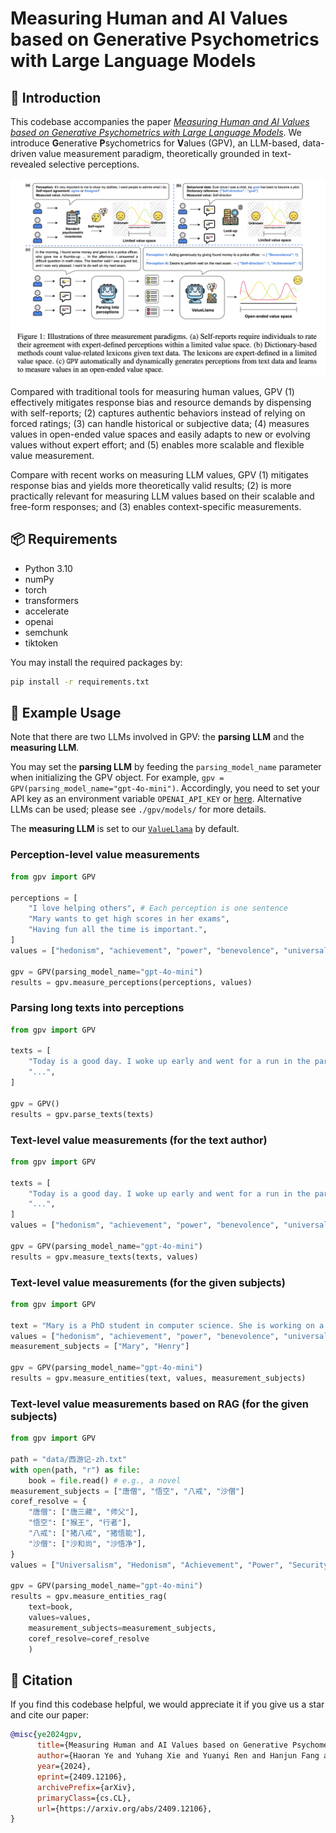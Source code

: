 # Measuring Human and AI Values based on Generative Psychometrics with Large Language Models

## 🚀 Introduction

This codebase accompanies the paper [*Measuring Human and AI Values based on Generative Psychometrics with Large Language Models*](https://arxiv.org/abs/2409.12106). We introduce **G**enerative **P**sychometrics for **V**alues (GPV), an LLM-based, data-driven value measurement paradigm, theoretically grounded in text-revealed selective perceptions.

![Diagram of GPV](./assets/diagram.png)

Compared with traditional tools for measuring human values, GPV (1) effectively mitigates response bias and resource demands by dispensing with self-reports; (2) captures authentic behaviors instead of relying on forced ratings; (3) can handle historical or subjective data; (4) measures values in open-ended value spaces and easily adapts to new or evolving values without expert effort; and (5) enables more scalable and flexible value measurement.

Compare with recent works on measuring LLM values, GPV (1) mitigates response bias and yields more theoretically valid results; (2) is more practically relevant for measuring LLM values based on their scalable and free-form responses; and (3) enables context-specific measurements.

## 📦 Requirements
- Python 3.10
- numPy
- torch
- transformers
- accelerate
- openai
- semchunk
- tiktoken

You may install the required packages by:
```bash
pip install -r requirements.txt
```

## 🔑 Example Usage

Note that there are two LLMs involved in GPV: the **parsing LLM** and the **measuring LLM**. 

You may set the **parsing LLM** by feeding the `parsing_model_name` parameter when initializing the GPV object. For example, `gpv = GPV(parsing_model_name="gpt-4o-mini")`. Accordingly, you need to set your API key as an environment variable `OPENAI_API_KEY` or [here](./gpv/models/models.py). Alternative LLMs can be used; please see `./gpv/models/` for more details.

The **measuring LLM** is set to our [`ValueLlama`](https://huggingface.co/Value4AI/ValueLlama-3-8B) by default.

### Perception-level value measurements
```python
from gpv import GPV

perceptions = [
    "I love helping others", # Each perception is one sentence
    "Mary wants to get high scores in her exams",
    "Having fun all the time is important.",
]
values = ["hedonism", "achievement", "power", "benevolence", "universalism"]

gpv = GPV(parsing_model_name="gpt-4o-mini")
results = gpv.measure_perceptions(perceptions, values)
```

### Parsing long texts into perceptions
```python
from gpv import GPV

texts = [
    "Today is a good day. I woke up early and went for a run in the park. The weather was perfect, and I felt energized. After my run, I had a healthy breakfast and spent some time reading a book. In the afternoon, I met up with some friends for lunch, and we had a great time catching up. I feel grateful for the wonderful day I had and look forward to more days like this...", # e.g., a blog post
    "...",
]

gpv = GPV()
results = gpv.parse_texts(texts)
```

### Text-level value measurements (for the text author)
```python
from gpv import GPV

texts = [
    "Today is a good day. I woke up early and went for a run in the park. The weather was perfect, and I felt energized. After my run, I had a healthy breakfast and spent some time reading a book. In the afternoon, I met up with some friends for lunch, and we had a great time catching up. I feel grateful for the wonderful day I had and look forward to more days like this...", # e.g., a blog post
    "...",
]
values = ["hedonism", "achievement", "power", "benevolence", "universalism"]

gpv = GPV(parsing_model_name="gpt-4o-mini")
results = gpv.measure_texts(texts, values)
```

### Text-level value measurements (for the given subjects)
```python
from gpv import GPV

text = "Mary is a PhD student in computer science. She is working on a project that aims to develop a new algorithm for image recognition. She is very passionate about her work and spends most of her time in the lab. She is determined to make a breakthrough in her field and become a successful researcher. Henry, on the other hand, is a high school student who is struggling with his grades. He is not interested in studying and spends most of his time playing video games. He is not motivated to do well in school and often skips classes. He dreams of becoming a professional gamer and making a living by playing video games."  # e.g., an essay
values = ["hedonism", "achievement", "power", "benevolence", "universalism"]
measurement_subjects = ["Mary", "Henry"]

gpv = GPV(parsing_model_name="gpt-4o-mini")
results = gpv.measure_entities(text, values, measurement_subjects)
```

### Text-level value measurements based on RAG (for the given subjects)
```python
from gpv import GPV

path = "data/西游记-zh.txt"
with open(path, "r") as file:
    book = file.read() # e.g., a novel
measurement_subjects = ["唐僧", "悟空", "八戒", "沙僧"]
coref_resolve = {
    "唐僧": ["唐三藏", "师父"],
    "悟空": ["猴王", "行者"],
    "八戒": ["猪八戒", "猪悟能"],
    "沙僧": ["沙和尚", "沙悟净"],
}
values = ["Universalism", "Hedonism", "Achievement", "Power", "Security", "Self-Direction", "Stimulation", "Tradition", "Benevolence", "Conformity"]

gpv = GPV(parsing_model_name="gpt-4o-mini")
results = gpv.measure_entities_rag(
    text=book,
    values=values,
    measurement_subjects=measurement_subjects,
    coref_resolve=coref_resolve
    )
```

## 📄 Citation

If you find this codebase helpful, we would appreciate it if you give us a star and cite our paper:

```bibtex
@misc{ye2024gpv,
      title={Measuring Human and AI Values based on Generative Psychometrics with Large Language Models}, 
      author={Haoran Ye and Yuhang Xie and Yuanyi Ren and Hanjun Fang and Xin Zhang and Guojie Song},
      year={2024},
      eprint={2409.12106},
      archivePrefix={arXiv},
      primaryClass={cs.CL},
      url={https://arxiv.org/abs/2409.12106}, 
}
```
